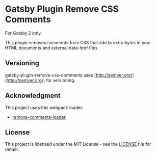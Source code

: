 # Gatsby Plugin Remove CSS Comments

For Gatsby 2 only.

This plugin removes comments from CSS that add to extra bytes in your HTML documents and external data-href files

## Versioning

gatsby-plugin-remove-css-comments uses [http://semver.org/](http://semver.org/) for versioning.

## Acknowledgment

This project uses this webpack loader:

- [remove-comments-loader](https://github.com/yinhaibo01/remove-comments-loader)

## License

This project is licensed under the MIT License - see the [LICENSE](LICENSE) file for details.
